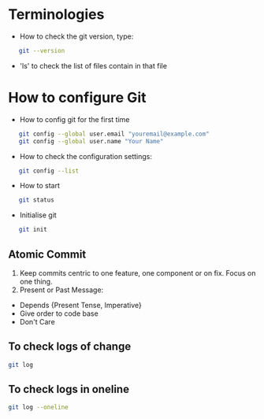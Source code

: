 # Terminologies
- How to check the git version, type:
```bash
   git --version
   ```

- 'ls' to check the list of files contain in that file

# How to configure Git
- How to config git for the first time

```bash
   git config --global user.email "youremail@example.com"
   git config --global user.name "Your Name"
   ```

- How to check the configuration settings:
```bash
   git config --list
   ```

- How to start
```bash
   git status
   ```

- Initialise git
```bash
   git init
   ```

## Atomic Commit
1. Keep commits centric to one feature, one component or on fix. Focus on one thing.
2. Present or Past Message:
- Depends {Present Tense, Imperative}
- Give order to code base
- Don't Care

## To check logs of change
```bash
git log
```

## To check logs in oneline
```bash
git log --oneline
```